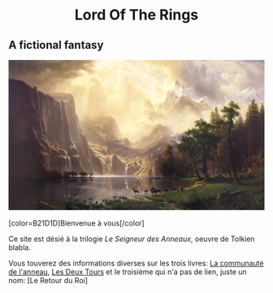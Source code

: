 # <center>Lord Of The Rings</center>

## A fictional fantasy

![image](image/Hideaway.jpg)

[color=B21D1D]Bienvenue à vous[/color]

Ce site est désié à la trilogie *Le Seigneur des Anneaux*, oeuvre de Tolkien blabla.

Vous touverez des informations diverses sur les trois livres: 
[La communauté de l'anneau](Exposants.md),
[Les Deux Tours](LesDeuxTours.md)
et le troisième qui n'a pas de lien, juste un nom: 
[Le Retour du Roi]
